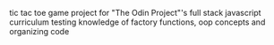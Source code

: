 tic tac toe game project for "The Odin Project"'s
full stack javascript curriculum testing knowledge of
factory functions, oop concepts and organizing code
